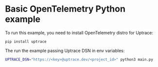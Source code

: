 # Basic OpenTelemetry Python example

To run this example, you need to install OpenTelemetry distro for Uptrace:

```shell
pip install uptrace
```

The run the example passing Uptrace DSN in env variables:

```bash
UPTRACE_DSN="https://<key>@uptrace.dev/<project_id>" python3 main.py
```
